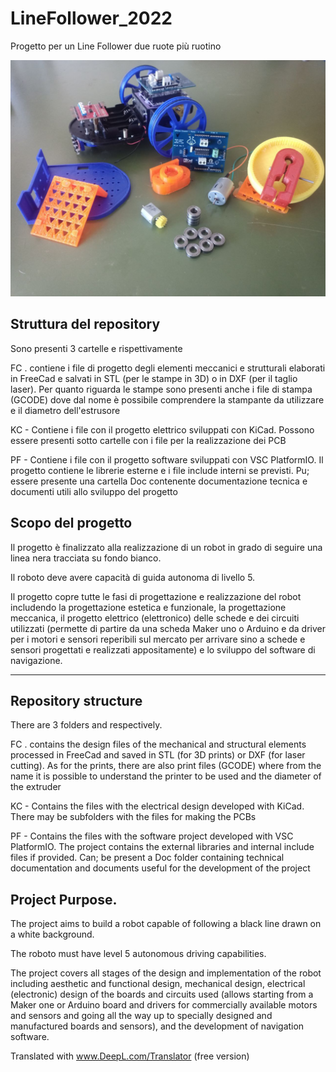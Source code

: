 # LineFollower_2022
Progetto per un Line Follower due ruote più ruotino

![This is an image](https://github.com/OfficineEinstein/LineFollower_2022/blob/main/LineFollowerCover01.jpg)

## Struttura del repository
Sono presenti 3 cartelle e rispettivamente

FC . contiene i file di progetto degli elementi meccanici e strutturali elaborati in FreeCad e salvati in STL (per le stampe in 3D) o in DXF (per il taglio laser). Per quanto riguarda le stampe sono presenti anche i file di stampa (GCODE) dove dal nome è possibile comprendere la stampante da utilizzare e il diametro dell'estrusore

KC - Contiene i file con il progetto elettrico sviluppati con KiCad. Possono essere presenti sotto cartelle con i file per la realizzazione dei PCB

PF - Contiene i file con il progetto software sviluppati con VSC PlatformIO. Il progetto contiene le librerie esterne e i file include interni se previsti. Pu; essere presente una cartella Doc contenente documentazione tecnica e documenti utili allo sviluppo del progetto

## Scopo del progetto
Il progetto è finalizzato alla realizzazione di un robot in grado di seguire una linea nera tracciata su fondo bianco.

Il roboto deve avere capacità di guida autonoma di livello 5.

Il progetto copre tutte le fasi di progettazione e realizzazione del robot includendo la progettazione estetica e funzionale, la progettazione meccanica, il progetto elettrico (elettronico) delle schede e dei circuiti utilizzati (permette di partire da una scheda Maker uno o Arduino e da driver per i motori e sensori reperibili sul mercato per arrivare sino a schede e sensori progettati e realizzati appositamente) e lo sviluppo del software di navigazione.

_______________________________________________________________________________________________________________________________________________________

## Repository structure

There are 3 folders and respectively.

FC . contains the design files of the mechanical and structural elements processed in FreeCad and saved in STL (for 3D prints) or DXF (for laser cutting). As for the prints, there are also print files (GCODE) where from the name it is possible to understand the printer to be used and the diameter of the extruder

KC - Contains the files with the electrical design developed with KiCad. There may be subfolders with the files for making the PCBs

PF - Contains the files with the software project developed with VSC PlatformIO. The project contains the external libraries and internal include files if provided. Can; be present a Doc folder containing technical documentation and documents useful for the development of the project

## Project Purpose.

The project aims to build a robot capable of following a black line drawn on a white background.

The roboto must have level 5 autonomous driving capabilities.

The project covers all stages of the design and implementation of the robot including aesthetic and functional design, mechanical design, electrical (electronic) design of the boards and circuits used (allows starting from a Maker one or Arduino board and drivers for commercially available motors and sensors and going all the way up to specially designed and manufactured boards and sensors), and the development of navigation software.

Translated with www.DeepL.com/Translator (free version)
